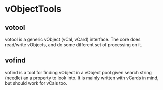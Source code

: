 # vObjectTools

## votool

votool is a generic vObject (vCal, vCard) interface.
The core does read/write vObjects, and do some different set of processing on it.

## vofind

vofind is a tool for finding vObject in a vObject pool given
search string (needle) an a property to look into.
It is mainly written with vCards in mind, but should work for vCals too.

